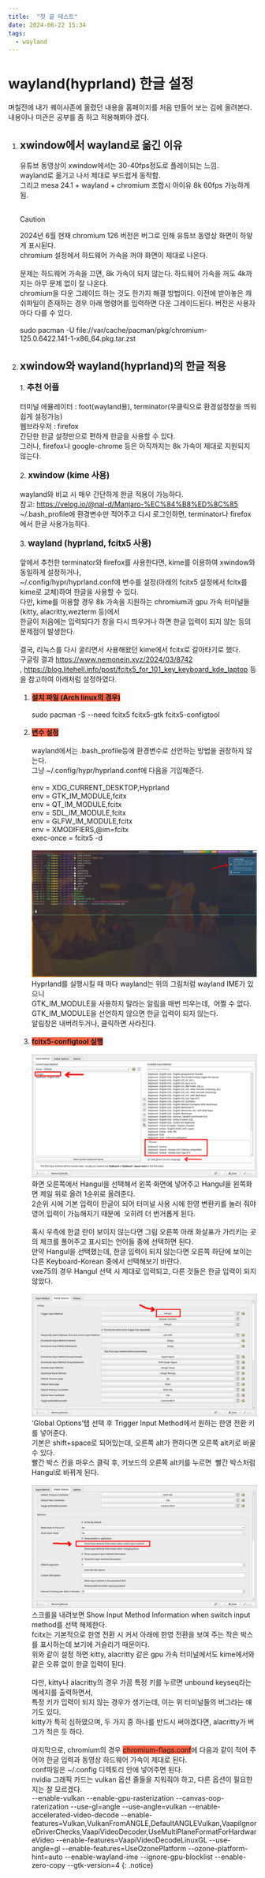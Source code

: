 ```yaml
---
title:  "첫 글 테스트"
date: 2024-06-22 15:34
tags:
  - wayland
---
```


# wayland(hyprland) 한글 설정  

며칠전에 내가 퀘이사존에 올렸던 내용을 홈페이지를 처음 만들어 보는 김에 올려본다.
내용이나 미관은 공부를 좀 하고 적용해봐야 겠다.<br><br>
1. <b><span style="font-size:150%">xwindow에서 wayland로 옮긴 이유</span></b> <br><br>
    유튜브 동영상이 xwindow에서는 30-40fps정도로 플레이되는 느낌.<br>
    wayland로 옮기고 나서 제대로 부드럽게 동작함.<br>
    그리고 mesa 24.1 + wayland + chromium 조합시 아이유 8k 60fps 가능하게 됨.<br/><br/>
    > [!CAUTION]
    > 2024년 6월 현재 chromium 126 버전은 버그로 인해 유튜브 동영상 화면이 하얗게 표시된다.<br>
    > chromium 설정에서 하드웨어 가속을 꺼야 화면이 제대로 나온다.<br/><br/>
    > 문제는 하드웨어 가속을 끄면, 8k 가속이 되지 않는다. 하드웨어 가속을 꺼도 4k까지는 아무 문제 없이 잘 나온다.<br>
    > chromium을 다운 그레이드 하는 것도 한가지 해결 방법이다. 이전에 받아놓은 캐쉬파일이 존재하는 경우 아래 명령어를 입력하면 다운 그레이드된다. 버전은 사용자마다 다를 수 있다.<br><br>
    > sudo pacman -U file://var/cache/pacman/pkg/chromium-125.0.6422.141-1-x86_64.pkg.tar.zst <br><br>
  2. <b><span style="font-size:150%">xwindow와 wayland(hyprland)의 한글 적용</span></b> <br/><br/>
    1.<b><span style="font-size:120%"> 추천 어플</span></b><br><br>
    터미널 에뮬레이터 : foot(wayland용), terminator(우클릭으로 환경설정창을 띄워 쉽게 설정가능) <br>
    웹브라우저 : firefox <br>
    간단한 한글 설정만으로 편하게 한글을 사용할 수 있다. <br>
    그러나, firefox나 google-chrome 등은 아직까지는 8k 가속이 제대로 지원되지 않는다.<br/><br/>
    2. <b><span style="font-size:120%">xwindow (kime 사용)</span></b><br/><br/>
    wayland와 비교 시 매우 간단하게 한글 적용이 가능하다. <br>
    참고: https://velog.io/@nal-d/Manjaro-%EC%84%B8%ED%8C%85 <br>
    \~/\.bash_profile에 환경변수만 적어주고 다시 로그인하면, terminator나 firefox에서 한글 사용가능하다.<br/><br/>
    3. <b><span style="font-size:120%">wayland (hyprland, fcitx5 사용)</span></b> <br/><br/>
    앞에서 추천한 terminator와 firefox를 사용한다면, kime를 이용하여 xwindow와 동일하게 설정하거나,<br>
    ~/.config/hypr/hyprland.conf에 변수를 설정(아래의 fcitx5 설정에서 fcitx를 kime로 교체)하여 한글을 사용할 수 있다. <br>
    다만, kime를 이용할 경우 8k 가속을 지원하는 chromium과 gpu 가속 터미널들(kitty, alacritty,wezterm 등)에서 <br> 한글이 처음에는 입력되다가 창을 다시 띄우거나 하면 한글 입력이 되지 않는 등의 문제점이 발생한다. <br/><br/> 결국, 리눅스를 다시 굴리면서 사용해왔던 kime에서 fcitx로 갈아타기로 했다. <br>
    구글링 결과 https://www.nemonein.xyz/2024/03/8742 , https://blog.litehell.info/post/fcitx5_for_101_key_keyboard_kde_laptop 등을 참고하여 아래처럼 설정하였다. <br/><br/>
        1. <b><span style="background-color:tomato;font-size:100%">설치 파일 (Arch linux의 경우)</span></b> <br/><br/>
            sudo pacman \-S \--need fcitx5 fcitx5\-gtk fcitx5\-configtool <br/><br/>
        2. <b><span style="background-color:tomato;font-size:100%">변수 설정</span></b> <br/><br/>
        wayland에서는 \.bash\_profile등에 환경변수로 선언하는 방법을 권장하지 않는다. <br>
        그냥 \~\/\.config\/hypr\/hyprland\.conf에 다음을 기입해준다. <br/><br/>
            env = XDG_CURRENT_DESKTOP,Hyprland <br>
            env = GTK_IM_MODULE,fcitx <br>
            env = QT_IM_MODULE,fcitx <br>
            env = SDL_IM_MODULE,fcitx <br>
            env = GLFW_IM_MODULE,fcitx <br>
            env = XMODIFIERS,@im=fcitx <br>
            exec-once = fcitx5 -d <br/><br/>
    ![wayland ime 알림](/assets/images/notify.png)
            Hyprland를 실행시킬 때 마다 wayland는 위의 그림처럼 wayland IME가 있으니 <br>
            GTK_IM_MODULE을 사용하지 말라는 알림을 매번 띄우는데,  어쩔 수 없다. <br>
            GTK_IM_MODULE을 선언하지 않으면 한글 입력이 되지 않는다. <br>
            알림창은 내버려두거나, 클릭하면 사라진다. <br><br>
        3. <b><span style="background-color:tomato;font-size:100%">fcitx5-configtool 실행</span></b> <br><br>
    ![global tab-1 스크린샷](/assets/images/global-1.png)
            화면 오른쪽에서 Hangul을 선택해서 왼쪽 화면에 넣어주고 Hangul을 왼쪽화면 제일 위로 올려 1순위로 올려준다. <br>
            2순위 시에 기본 입력이 한글이 되어 터미널 사용 시에 한영 변환키를 눌러 줘야 영어 입력이 가능해지기 때문에  오히려 더 번거롭게 된다. <br/><br/>
            혹시 우측에 한글 란이 보이지 않는다면 그림 오른쪽 아래 화살표가 가리키는 곳의 체크를 풀어주고 표시되는 언어들 중에 선택하면 된다. <br>
            만약 Hangul을 선택했는데, 한글 입력이 되지 않는다면 오른쪽 하단에 보이는 다른 Keyboard-Korean 중에서 선택해보기 바란다. <br>
            vxe75의 경우 Hangul 선택 시 제대로 입력되고, 다른 것들은 한글 입력이 되지 않았다.<br><br>
    ![global tab-2 스크린샷](/assets/images/global-2.png)
            ‘Global Options’탭 선택 후 Trigger Input Method에서 원하는 한영 전환 키를 넣어준다. <br>
            기본은 shift+space로 되어있는데, 오른쪽 alt가 편하다면 오른쪽 alt키로 바꿀 수 있다. <br>
            빨간 박스 칸을 마우스 클릭 후, 키보드의 오른쪽 alt키를 누르면  빨간 박스처럼 Hangul로 바뀌게 된다. <br><br>
    ![global tab-3 스크린샷](/assets/images/global-3.png)
            스크롤을 내려보면 Show Input Method Information when switch input method를 선택 해제한다. <br>
            fcitx는 기본적으로 한영 전환 시 커서 아래에 한영 전환을 보여 주는 작은 박스를 표시하는데 보기에 거슬리기 때문이다. <br>
            위와 같이 설정 하면 kitty, alacritty 같은 gpu 가속 터미널에서도 kime에서와 같은 오류 없이 한글 입력이 된다. <br><br>
            다만, kitty나 alacritty의 경우 가끔 특정 키를 누르면 unbound keyseq라는 메세지를 출력하면서,<br>
            특정 키가 입력이 되지 않는 경우가 생기는데, 이는 위 터미널들의 버그라는 얘기도 있다. <br>
            kitty가 특히 심하였으며, 두 가지 중 하나를 반드시 써야겠다면, alacritty가 버그가 적은 듯 하다.    <br><br>
            마지막으로, chromium의 경우 <span style="background-color:tomato">chromium-flags.conf</span>에 다음과 같이 적어 주어야 한글 입력과 동영상 하드웨어 가속이 제대로 된다. <br>
    conf파일은 ~/.config 디렉토리 안에 넣어주면 된다. <br>
    nvidia 그래픽 카드는 vulkan 옵션 줄들을 지워줘야 하고, 다른 옵션이 필요한지는 잘 모르겠다. <br>
             --enable-vulkan 
             --enable-gpu-rasterization 
             --canvas-oop-raterization
             --use-gl=angle
             --use-angle=vulkan
             --enable-accelerated-video-decode
             --enable-features=Vulkan,VulkanFromANGLE,DefaultANGLEVulkan,VaapiIgnoreDriverChecks,VaapiVideoDecoder,UseMultiPlaneFormatForHardwareVideo
             --enable-features=VaapiVideoDecodeLinuxGL
             --use-angle=gl
             --enable-features=UseOzonePlatform
             --ozone-platform-hint=auto
             --enable-wayland-ime
             --ignore-gpu-blocklist
             --enable-zero-copy
             --gtk-version=4
             {: .notice}

